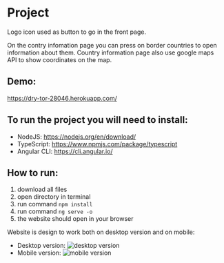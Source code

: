 # Project
Logo icon used as button to go in the front page.

On the contry infomation page you can press on border countries to open information about them.
Country information page also use google maps API to show coordinates on the map.

## Demo:
https://dry-tor-28046.herokuapp.com/

## To run the project you will need to install:
* NodeJS: https://nodejs.org/en/download/
* TypeScript: https://www.npmjs.com/package/typescript
* Angular CLI: https://cli.angular.io/

## How to run:
1. 	download all files
2. 	open directory in terminal
3. 	run command `npm install`
4. 	run command `ng serve -o`
5. 	the website should open in your browser

Website is design to work both on desktop version and on mobile:
* Desktop version:
![desktop version](http://artiom.no/images/oslomet/screenshot/desktop.gif)
* Mobile version:
![mobile version](http://artiom.no/images/oslomet/screenshot/mobile.gif)
